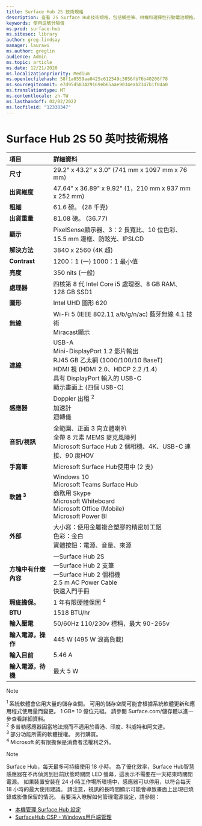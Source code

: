 ```yaml
---
title: Surface Hub 2S 技術規格
description: 查看 2S Surface Hub技術規格，包括觸控筆、相機和選擇性行動電池規格。
keywords: 使用逗號分隔值
ms.prod: surface-hub
ms.sitesec: library
author: greg-lindsay
manager: laurawi
ms.author: greglin
audience: Admin
ms.topic: article
ms.date: 12/21/2020
ms.localizationpriority: Medium
ms.openlocfilehash: 58f1a0559aa0425c612549c3056fb76b40208f78
ms.sourcegitcommit: e7d95d583429169eb65aae9034eab2347b1f04a0
ms.translationtype: MT
ms.contentlocale: zh-TW
ms.lasthandoff: 02/02/2022
ms.locfileid: "12338347"
---
```

# <a name="surface-hub-2s-50-inch-tech-specs"></a>Surface Hub 2S 50 英吋技術規格

| 項目 | 詳細資料 |
|:------ |:--------- |
|**尺寸**| 29.2" x 43.2" x 3.0" (741 mm x 1097 mm x 76 mm)  |
|**出貨維度**| 47.64" x 36.89" x 9.92" (1，210 mm x 937 mm x 252 mm) |
|**粗細**| 61.6 磅。  (28 千克)  |
|**出貨重量**| 81.08 磅。  (36.77)  |
|**顯示**| PixelSense顯示器、3：2 長寬比、10 位色彩、15.5 mm 邊框、防眩光、IPSLCD |
|**解決方法**| 3840 x 2560 (4K 超)  |
|**Contrast**| 1200：1 (一) 1000：1 最小值 |
|**亮度**| 350 nits (一般)   |
|**處理器**| 四核第 8 代 Intel Core i5 處理器、8 GB RAM、128 GB SSD1 <sup></sup> |
|**圖形**| Intel UHD 圖形 620 |
|**無線**| Wi-Fi 5 (IEEE 802.11 a/b/g/n/ac) 藍牙無線 4.1 技術 <br> Miracast顯示 |
|**連線**| USB-A <br> Mini-DisplayPort 1.2 影片輸出 <br> RJ45 GB 乙太網 (1000/100/10 BaseT)  <br> HDMI 視 (HDMI 2.0、HDCP 2.2 /1.4)  <br> 具有 DisplayPort 輸入的 USB-C <br> 顯示畫面上 (四個 USB-C)  |
|**感應器**| Doppler 出租 <sup> 2</sup> <br> 加速計 <br> 迴轉儀 |
|**音訊/視訊**| 全範圍、正面 3 向立體喇叭 <br> 全帶 8 元素 MEMS 麥克風陣列 <br> Microsoft Surface Hub 2 個相機、4K、USB-C 連接、90 度HOV |
|**手寫筆**| Microsoft Surface Hub使用中 (2 支)  |
|**軟體 <sup> 3</sup>**| Windows 10 <br> Microsoft Teams Surface Hub <br> 商務用 Skype <br> Microsoft Whiteboard <br> Microsoft Office (Mobile)  <br> Microsoft Power BI |
|**外部**| 大小寫：使用金屬複合塑膠的精密加工鋁 <br> 色彩：金白 <br> 實體按鈕：電源、音量、來源 |
|**方塊中有什麼內容**| 一Surface Hub 2S <br> 一Surface Hub 2 支筆  <br> 一Surface Hub 2 個相機 <br> 2.5 m AC Power Cable <br> 快速入門手冊 |
|**瑕疵擔保。**| 1 年有限硬體保固 <sup> 4</sup> |
|**BTU**| 1518 BTU/hr |
|**輸入壓電**| 50/60Hz 110/230v 標稱，最大 90-265v |
|**輸入電源，操作**| 445 W (495 W 浪高負載)  |
|**輸入目前**| 5.46 A |
|**輸入電源，待機**| 最大 5 W  |

> [!NOTE]
> <sup>1 </sup> 系統軟體會佔用大量的儲存空間。 可用的儲存空間可能會根據系統軟體更新和應用程式使用量而變更。 1 GB= 10 億位元組。 請參閱 Surface.com/儲存體以進一步查看詳細資料。 <br> <sup>2 </sup> 多普勒感應器因當地法規而不適用於香港、印度、科威特和阿文達。
<br> <sup>3 </sup> 部分功能所需的軟體授權。 另行購買。<br> <sup>4 </sup> Microsoft 的有限擔保是消費者法權利之外。 

> [!NOTE]
> Surface Hub，每天最多可持續使用 18 小時。 為了優化效率，Surface Hub智慧感應器在不再偵測到目前狀態時關閉 LED 螢幕，這表示不需要在一天結束時關閉電源。 如果裝置安裝在 24 小時工作場所環境中，感應器可以停用，以符合每天 18 小時的最大使用建議。 請注意，視訊的長時間顯示可能會導致畫面上出現已燒錄或影像保留的情況。 若要深入瞭解如何管理電源設定，請參閱：
>
> - [本機管理 Surface Hub 設定](local-management-surface-hub-settings.md)
> - [SurfaceHub CSP - Windows用戶端管理](/windows/client-management/mdm/surfacehub-csp)
